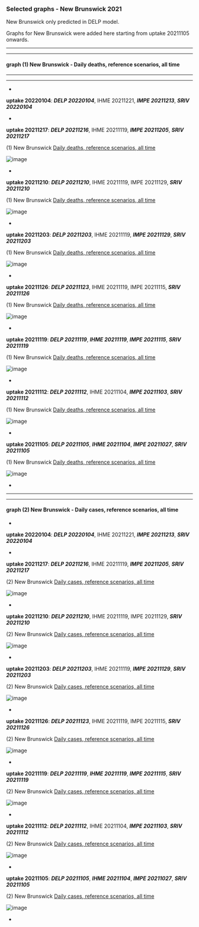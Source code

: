 ### Selected graphs - New Brunswick 2021

New Brunswick only predicted in DELP model.

Graphs for New Brunswick were added here starting from uptake 20211105 onwards.   

  
**** 
****  

  
  
  
#### graph (1) New Brunswick - Daily deaths, reference scenarios, all time

****
****  




*

**uptake 20220104**: **_DELP 20220104_**, IHME 20211221, **_IMPE 20211213_**, **_SRIV 20220104_**



*

**uptake 20211217**: **_DELP 20211216_**, IHME 20211119, **_IMPE 20211205_**, **_SRIV 20211217_**

(1) New Brunswick [Daily deaths, reference scenarios, all time](https://github.com/pourmalek/CovidVisualizedCountry/blob/main/20211217/output/merge/main/SUB1b%2011bDayDeaMERGsub%20alltime%20New%20Brunswick%20-%20COVID-19%20daily%20deaths%2C%20Canada%2C%20New%20Brunswick%2C%20reference%20scenarios%2C%20all%20time.pdf)

![image](https://user-images.githubusercontent.com/30849720/146687082-82cb5b0c-877c-42cd-98a8-e68d7646d412.png)

*

**uptake 20211210**: **_DELP 20211210_**, IHME 20211119, IMPE 20211129, **_SRIV 20211210_**

(1) New Brunswick [Daily deaths, reference scenarios, all time](https://github.com/pourmalek/CovidVisualizedCountry/blob/main/20211210/output/merge/main/SUB1b%2011bDayDeaMERGsub%20alltime%20New%20Brunswick%20-%20COVID-19%20daily%20deaths%2C%20Canada%2C%20New%20Brunswick%2C%20reference%20scenarios%2C%20all%20time.pdf)

![image](https://user-images.githubusercontent.com/30849720/145719572-6ef39a01-87e1-4e5d-9273-816839fa1efb.png)

*

**uptake 20211203**: **_DELP 20211203_**, IHME 20211119, **_IMPE 20211129_**, **_SRIV 20211203_**

(1) New Brunswick [Daily deaths, reference scenarios, all time](https://github.com/pourmalek/CovidVisualizedCountry/blob/main/20211203/output/merge/main/SUB1b%2011bDayDeaMERGsub%20alltime%20New%20Brunswick%20-%20COVID-19%20daily%20deaths%2C%20Canada%2C%20New%20Brunswick%2C%20reference%20scenarios%2C%20all%20time.pdf)

![image](https://user-images.githubusercontent.com/30849720/144692756-688766c0-3a7a-420b-bb8d-b474b62d326c.png)

*

**uptake 20211126**: **_DELP 20211123_**, IHME 20211119, IMPE 20211115, **_SRIV 20211126_**

(1) New Brunswick [Daily deaths, reference scenarios, all time](https://github.com/pourmalek/CovidVisualizedCountry/blob/main/20211126/output/merge/main/SUB1b%2011bDayDeaMERGsub%20alltime%20New%20Brunswick%20-%20COVID-19%20daily%20deaths%2C%20Canada%2C%20New%20Brunswick%2C%20reference%20scenarios%2C%20all%20time.pdf)

![image](https://user-images.githubusercontent.com/30849720/143808144-10a72af1-f663-4ec2-a3dd-2b52a97c267e.png)

*

**uptake 20211119**: **_DELP 20211119_**, **_IHME 20211119_**, **_IMPE 20211115_**, **_SRIV 20211119_**

(1) New Brunswick [Daily deaths, reference scenarios, all time](https://github.com/pourmalek/CovidVisualizedCountry/blob/main/20211119/output/merge/main/SUB1b%2011bDayDeaMERGsub%20alltime%20New%20Brunswick%20-%20COVID-19%20daily%20deaths%2C%20Canada%2C%20New%20Brunswick%2C%20reference%20scenarios%2C%20all%20time.pdf)

![image](https://user-images.githubusercontent.com/30849720/142745111-8e8f6583-3ac9-48d3-829c-39f8711002d3.png)

*

**uptake 20211112**: **_DELP 20211112_**, IHME 20211104, **_IMPE 20211103_**, **_SRIV 20211112_**

(1) New Brunswick [Daily deaths, reference scenarios, all time](https://github.com/pourmalek/CovidVisualizedCountry/blob/main/20211112/output/merge/main/SUB1b%2011bDayDeaMERGsub%20alltime%20New%20Brunswick%20-%20COVID-19%20daily%20deaths%2C%20Canada%2C%20New%20Brunswick%2C%20reference%20scenarios%2C%20all%20time.pdf)

![image](https://user-images.githubusercontent.com/30849720/141695767-9c093dfa-b364-438e-9844-b030074ba1c4.png)

*

**uptake 20211105**: **_DELP 20211105_**, **_IHME 20211104_**, **_IMPE 20211027_**, **_SRIV 20211105_**

(1) New Brunswick [Daily deaths, reference scenarios, all time](https://github.com/pourmalek/CovidVisualizedCountry/blob/main/20211105/output/merge/main/SUB1b%2011bDayDeaMERGsub%20alltime%20New%20Brunswick%20-%20COVID-19%20daily%20deaths%2C%20Canada%2C%20New%20Brunswick%2C%20reference%20scenarios%2C%20all%20time.pdf)

![image](https://user-images.githubusercontent.com/30849720/140758987-266b783e-dc80-4fba-a845-ef24f3cbdffb.png)

*







****
****


#### graph (2) New Brunswick - Daily cases, reference scenarios, all time




*

**uptake 20220104**: **_DELP 20220104_**, IHME 20211221, **_IMPE 20211213_**, **_SRIV 20220104_**



*

**uptake 20211217**: **_DELP 20211216_**, IHME 20211119, **_IMPE 20211205_**, **_SRIV 20211217_**

(2) New Brunswick [Daily cases, reference scenarios, all time](https://github.com/pourmalek/CovidVisualizedCountry/blob/main/20211217/output/merge/main/SUB1b%2011bDayCasMERGsub%20alltime%20New%20Brunswick%20-%20COVID-19%20daily%20cases%2C%20Canada%2C%20New%20Brunswick%2C%20reference%20scenarios%2C%20all%20time.pdf)

![image](https://user-images.githubusercontent.com/30849720/146687099-378ede41-854b-49d8-bbc4-cae3e057c61f.png)

*

**uptake 20211210**: **_DELP 20211210_**, IHME 20211119, IMPE 20211129, **_SRIV 20211210_**

(2) New Brunswick [Daily cases, reference scenarios, all time](https://github.com/pourmalek/CovidVisualizedCountry/blob/main/20211210/output/merge/main/SUB1b%2011bDayCasMERGsub%20alltime%20New%20Brunswick%20-%20COVID-19%20daily%20cases%2C%20Canada%2C%20New%20Brunswick%2C%20reference%20scenarios%2C%20all%20time.pdf)

![image](https://user-images.githubusercontent.com/30849720/145719608-efe15ee5-22e5-4138-bfcb-65d5a1222e9a.png)

*

**uptake 20211203**: **_DELP 20211203_**, IHME 20211119, **_IMPE 20211129_**, **_SRIV 20211203_**

(2) New Brunswick [Daily cases, reference scenarios, all time](https://github.com/pourmalek/CovidVisualizedCountry/blob/main/20211203/output/merge/main/SUB1b%2011bDayCasMERGsub%20alltime%20New%20Brunswick%20-%20COVID-19%20daily%20cases%2C%20Canada%2C%20New%20Brunswick%2C%20reference%20scenarios%2C%20all%20time.pdf)

![image](https://user-images.githubusercontent.com/30849720/144692786-ff446c16-966a-4f52-a785-27c0aa1e580c.png)

*

**uptake 20211126**: **_DELP 20211123_**, IHME 20211119, IMPE 20211115, **_SRIV 20211126_**

(2) New Brunswick [Daily cases, reference scenarios, all time](https://github.com/pourmalek/CovidVisualizedCountry/blob/main/20211126/output/merge/main/SUB1b%2011bDayCasMERGsub%20alltime%20New%20Brunswick%20-%20COVID-19%20daily%20cases%2C%20Canada%2C%20New%20Brunswick%2C%20reference%20scenarios%2C%20all%20time.pdf)

![image](https://user-images.githubusercontent.com/30849720/143808204-50edf784-c729-4198-8fc9-3dadd119913c.png)

*

**uptake 20211119**: **_DELP 20211119_**, **_IHME 20211119_**, **_IMPE 20211115_**, **_SRIV 20211119_**

(2) New Brunswick [Daily cases, reference scenarios, all time](https://github.com/pourmalek/CovidVisualizedCountry/blob/main/20211119/output/merge/main/SUB1b%2011bDayCasMERGsub%20alltime%20New%20Brunswick%20-%20COVID-19%20daily%20cases%2C%20Canada%2C%20New%20Brunswick%2C%20reference%20scenarios%2C%20all%20time.pdf)

![image](https://user-images.githubusercontent.com/30849720/142745122-c95561a4-abd0-4345-8a3a-0825d88ca366.png)

*

**uptake 20211112**: **_DELP 20211112_**, IHME 20211104, **_IMPE 20211103_**, **_SRIV 20211112_**

(2) New Brunswick [Daily cases, reference scenarios, all time](https://github.com/pourmalek/CovidVisualizedCountry/blob/main/20211112/output/merge/main/SUB1b%2011bDayCasMERGsub%20alltime%20New%20Brunswick%20-%20COVID-19%20daily%20cases%2C%20Canada%2C%20New%20Brunswick%2C%20reference%20scenarios%2C%20all%20time.pdf)

![image](https://user-images.githubusercontent.com/30849720/141695795-d822c89a-a74d-41ef-9f66-b6228fa771f3.png)

*

**uptake 20211105**: **_DELP 20211105_**, **_IHME 20211104_**, **_IMPE 20211027_**, **_SRIV 20211105_**

(2) New Brunswick [Daily cases, reference scenarios, all time](https://github.com/pourmalek/CovidVisualizedCountry/blob/main/20211105/output/merge/main/SUB1b%2011bDayCasMERGsub%20alltime%20New%20Brunswick%20-%20COVID-19%20daily%20cases%2C%20Canada%2C%20New%20Brunswick%2C%20reference%20scenarios%2C%20all%20time.pdf)

![image](https://user-images.githubusercontent.com/30849720/140759276-d680d04c-2578-483d-9325-e900b8892d0e.png)

*



